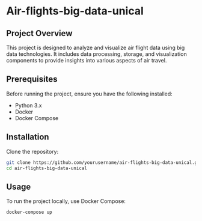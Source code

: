 # Air-flights-big-data-unical

## Project Overview

This project is designed to analyze and visualize air flight data using big data technologies. It includes data processing, storage, and visualization components to provide insights into various aspects of air travel.

## Prerequisites

Before running the project, ensure you have the following installed:

- Python 3.x
- Docker
- Docker Compose

## Installation

Clone the repository:

```sh
git clone https://github.com/yourusername/air-flights-big-data-unical.git
cd air-flights-big-data-unical
```

## Usage

To run the project locally, use Docker Compose:

```sh
docker-compose up
```
